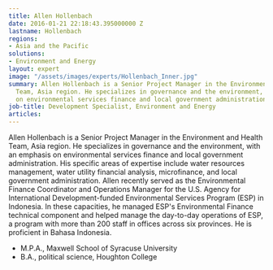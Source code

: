 ```yaml
---
title: Allen Hollenbach
date: 2016-01-21 22:18:43.395000000 Z
lastname: Hollenbach
regions:
- Asia and the Pacific
solutions:
- Environment and Energy
layout: expert
image: "/assets/images/experts/Hollenbach_Inner.jpg"
summary: Allen Hollenbach is a Senior Project Manager in the Environment and Health
  Team, Asia region. He specializes in governance and the environment, with an emphasis
  on environmental services finance and local government administration.
job-title: Development Specialist, Environment and Energy
articles: 
---
```


Allen Hollenbach is a Senior Project Manager in the Environment and Health Team, Asia region. He specializes in governance and the environment, with an emphasis on environmental services finance and local government administration. His specific areas of expertise include water resources management, water utility financial analysis, microfinance, and local government administration. Allen recently served as the Environmental Finance Coordinator and Operations Manager for the U.S. Agency for International Development-funded Environmental Services Program (ESP) in Indonesia. In these capacities, he managed ESP's Environmental Finance technical component and helped manage the day-to-day operations of ESP, a program with more than 200 staff in offices across six provinces. He is proficient in Bahasa Indonesia.

* M.P.A., Maxwell School of Syracuse University
* B.A., political science, Houghton College
